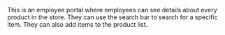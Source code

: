 This is an employee portal where employees can see details about every product in the store. They can use the search bar to search for a specific item. They can also add items to the product list. 
